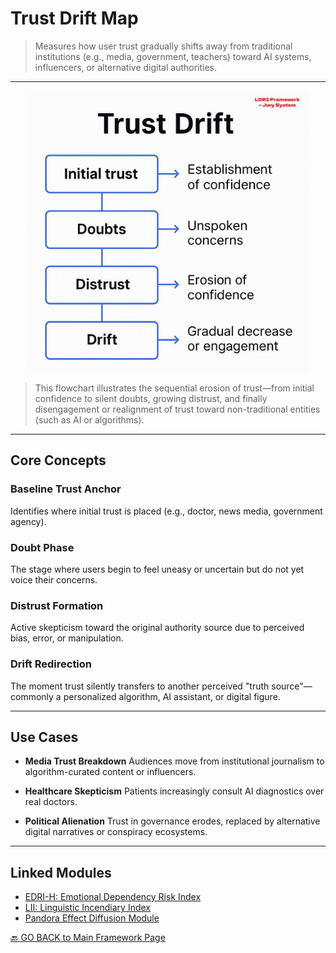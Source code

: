 # Trust Drift Map

> Measures how user trust gradually shifts away from traditional institutions (e.g., media, government, teachers) toward AI systems, influencers, or alternative digital authorities.

---

<p align="center">
<!-- B. GitHub preview path -->
<img src="https://github.com/frameworklori/lori-framework-site/blob/main/docs/assets/images/trust-drift-flowchart.png?raw=true" alt="Trust Drift diagram" width="450">
</p>

> This flowchart illustrates the sequential erosion of trust—from initial confidence to silent doubts, growing distrust, and finally disengagement or realignment of trust toward non-traditional entities (such as AI or algorithms).

---

## Core Concepts

### **Baseline Trust Anchor**
Identifies where initial trust is placed (e.g., doctor, news media, government agency).

### **Doubt Phase**
The stage where users begin to feel uneasy or uncertain but do not yet voice their concerns.

### **Distrust Formation**
Active skepticism toward the original authority source due to perceived bias, error, or manipulation.

### **Drift Redirection**
The moment trust silently transfers to another perceived "truth source"—commonly a personalized algorithm, AI assistant, or digital figure.

---

## Use Cases

- **Media Trust Breakdown**
Audiences move from institutional journalism to algorithm-curated content or influencers.

- **Healthcare Skepticism**
Patients increasingly consult AI diagnostics over real doctors.

- **Political Alienation**
Trust in governance erodes, replaced by alternative digital narratives or conspiracy ecosystems.

---

## Linked Modules

- [EDRI-H: Emotional Dependency Risk Index](EDRI-H.md)
- [LII: Linguistic Incendiary Index](LII.md)
- [Pandora Effect Diffusion Module](Pandora.md)

 
 [🔙 GO BACK to Main Framework Page](https://frameworklori.github.io/lori-framework-site)
